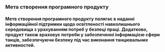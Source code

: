 ### Мета створення програмного продукту
#### Метв створення програмного продукту полягає в наданні інформаційної підтримки щодо освітленості навколишнього середовища з урахуванням потреб у безпеці праці. Додатково, продукт також враховує потреби у забезпеченні інформацією сфери танців, забезпечуючи безпеку під час виконання танцювальних активностей.

